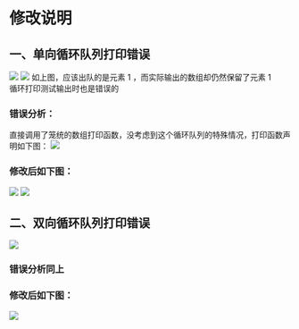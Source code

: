 # 修改说明  

## 一、单向循环队列打印错误  


  ![](https://www.helloimg.com/i/2024/11/26/6745b9f9e83c2.png)
  ![](https://www.helloimg.com/i/2024/11/26/6745b9fa1e848.png)
  如上图，应该出队的是元素 1 ，而实际输出的数组却仍然保留了元素 1  
  循环打印测试输出时也是错误的  
  
 ### **错误分析：**
  直接调用了笼统的数组打印函数，没考虑到这个循环队列的特殊情况，打印函数声明如下图：
  ![](https://www.helloimg.com/i/2024/11/26/6745b9f9da5a5.png)

 ### **修改后如下图：**
  ![](https://www.helloimg.com/i/2024/11/26/6745b9f9d7f14.png)
  ![](https://www.helloimg.com/i/2024/11/26/6745b9fa18d5f.png)

  ## 二、双向循环队列打印错误  

![](https://www.helloimg.com/i/2024/11/26/6745b9fa66df7.png)
 ### **错误分析同上**

 ### **修改后如下图：**
 ![](https://www.helloimg.com/i/2024/11/26/6745b9fa52c12.png)
